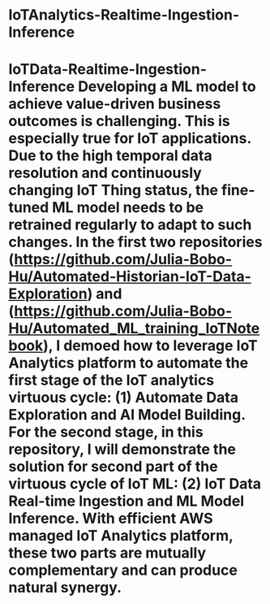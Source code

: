 # IoTAnalytics-Realtime-Ingestion-Inference
# IoTData-Realtime-Ingestion-Inference  Developing a ML model to achieve value-driven business outcomes is challenging.  This is especially true for IoT applications.  Due to the high temporal data resolution and continuously changing IoT Thing status, the fine-tuned ML model needs to be retrained regularly to adapt to such changes.  In the first two repositories (https://github.com/Julia-Bobo-Hu/Automated-Historian-IoT-Data-Exploration) and (https://github.com/Julia-Bobo-Hu/Automated_ML_training_IoTNotebook),  I demoed how to leverage IoT Analytics platform to automate the first stage of the IoT analytics virtuous cycle:  (1) Automate Data Exploration and AI Model Building.  For the second stage, in this repository, I will demonstrate the solution for second part of the virtuous cycle of IoT ML:  (2) IoT Data Real-time Ingestion and ML Model Inference.  With efficient AWS managed IoT Analytics platform, these two parts are mutually complementary and can produce natural synergy.  
